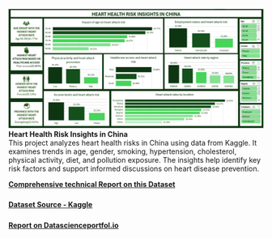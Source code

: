 
![Dashboard Preview](https://github.com/favy-codez/Heart-Health-Risk-Insights-in-China-Analytical-Insights-with-Microsoft-Excel/blob/main/Dashboard%203.png?raw=true)
**Heart Health Risk Insights in China**  
This project analyzes heart health risks in China using data from Kaggle. It examines trends in age, gender, smoking, hypertension, cholesterol, physical activity, diet, and pollution exposure. The insights help identify key risk factors and support informed discussions on heart disease prevention.

[**Comprehensive technical Report on this Dataset**](https://medium.com/@ezeliorafavour/heart-health-risk-insights-in-china-analytical-insights-with-microsoft-excel-99f7effe60ec)  
#####
[**Dataset Source - Kaggle**](https://www.kaggle.com/datasets/ankushpanday2/heart-attack-risk-dataset-of-china)
#####
[**Report on Datascienceportfol.io**](https://www.datascienceportfol.io/GodsfavourEzeliora/projects/0)
